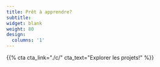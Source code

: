 ```yaml
---
title: Prêt à apprendre?
subtitle:
widget: blank
weight: 80
design:
  columns: '1'
---
```


{{% cta cta_link="./c/" cta_text="Explorer les projets!" %}}
